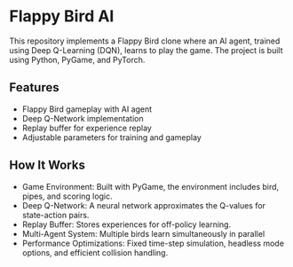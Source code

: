 # Flappy Bird AI

This repository implements a Flappy Bird clone where an AI agent, trained using Deep Q-Learning (DQN), learns to play the game. The project is built using Python, PyGame, and PyTorch.

## Features

- Flappy Bird gameplay with AI agent
- Deep Q-Network implementation
- Replay buffer for experience replay
- Adjustable parameters for training and gameplay

## How It Works

- Game Environment: Built with PyGame, the environment includes bird, pipes, and scoring logic.
- Deep Q-Network: A neural network approximates the Q-values for state-action pairs.
- Replay Buffer: Stores experiences for off-policy learning.
- Multi-Agent System: Multiple birds learn simultaneously in parallel
- Performance Optimizations: Fixed time-step simulation, headless mode options, and efficient collision handling.

